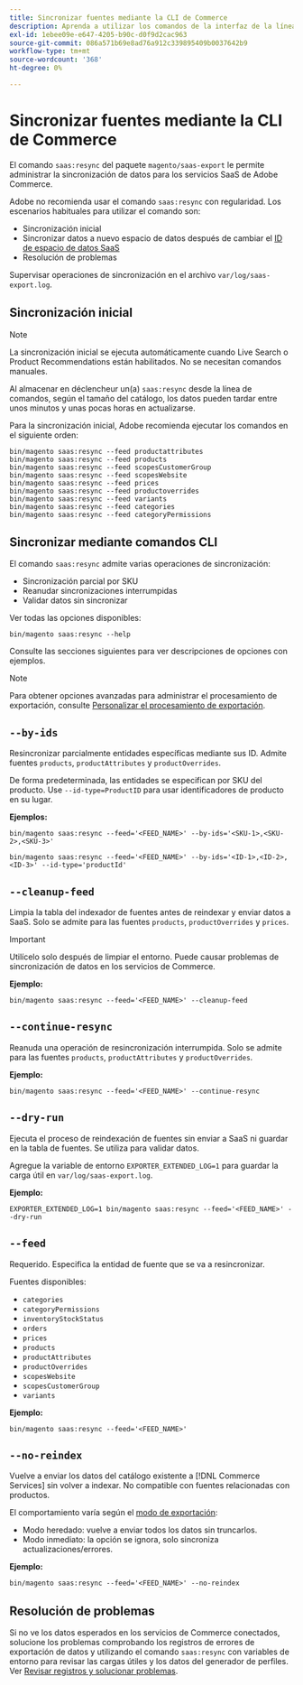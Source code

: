 ```yaml
---
title: Sincronizar fuentes mediante la CLI de Commerce
description: Aprenda a utilizar los comandos de la interfaz de la línea de comandos para administrar fuentes y procesos para los servicios SaaS de  [!DNL data export extension] for Adobe Commerce.
exl-id: 1ebee09e-e647-4205-b90c-d0f9d2cac963
source-git-commit: 086a571b69e8ad76a912c339895409b0037642b9
workflow-type: tm+mt
source-wordcount: '368'
ht-degree: 0%

---
```


# Sincronizar fuentes mediante la CLI de Commerce

El comando `saas:resync` del paquete `magento/saas-export` le permite administrar la sincronización de datos para los servicios SaaS de Adobe Commerce.

Adobe no recomienda usar el comando `saas:resync` con regularidad. Los escenarios habituales para utilizar el comando son:

- Sincronización inicial
- Sincronizar datos a nuevo espacio de datos después de cambiar el [ID de espacio de datos SaaS](https://experienceleague.adobe.com/en/docs/commerce-admin/config/services/saas)
- Resolución de problemas

Supervisar operaciones de sincronización en el archivo `var/log/saas-export.log`.

## Sincronización inicial

>[!NOTE]
>
>La sincronización inicial se ejecuta automáticamente cuando Live Search o Product Recommendations están habilitados. No se necesitan comandos manuales.

Al almacenar en déclencheur un(a) `saas:resync` desde la línea de comandos, según el tamaño del catálogo, los datos pueden tardar entre unos minutos y unas pocas horas en actualizarse.

Para la sincronización inicial, Adobe recomienda ejecutar los comandos en el siguiente orden:

```shell
bin/magento saas:resync --feed productattributes
bin/magento saas:resync --feed products
bin/magento saas:resync --feed scopesCustomerGroup
bin/magento saas:resync --feed scopesWebsite
bin/magento saas:resync --feed prices
bin/magento saas:resync --feed productoverrides
bin/magento saas:resync --feed variants
bin/magento saas:resync --feed categories
bin/magento saas:resync --feed categoryPermissions
```

## Sincronizar mediante comandos CLI

El comando `saas:resync` admite varias operaciones de sincronización:

- Sincronización parcial por SKU
- Reanudar sincronizaciones interrumpidas
- Validar datos sin sincronizar

Ver todas las opciones disponibles:

```shell
bin/magento saas:resync --help
```

Consulte las secciones siguientes para ver descripciones de opciones con ejemplos.


>[!NOTE]
>
>Para obtener opciones avanzadas para administrar el procesamiento de exportación, consulte [Personalizar el procesamiento de exportación](customize-export-processing.md).

## `--by-ids`

Resincronizar parcialmente entidades específicas mediante sus ID. Admite fuentes `products`, `productAttributes` y `productOverrides`.

De forma predeterminada, las entidades se especifican por SKU del producto. Use `--id-type=ProductID` para usar identificadores de producto en su lugar.

**Ejemplos:**

```shell
bin/magento saas:resync --feed='<FEED_NAME>' --by-ids='<SKU-1>,<SKU-2>,<SKU-3>'

bin/magento saas:resync --feed='<FEED_NAME>' --by-ids='<ID-1>,<ID-2>,<ID-3>' --id-type='productId'
```

## `--cleanup-feed`

Limpia la tabla del indexador de fuentes antes de reindexar y enviar datos a SaaS. Solo se admite para las fuentes `products`, `productOverrides` y `prices`.

>[!IMPORTANT]
>
>Utilícelo solo después de limpiar el entorno. Puede causar problemas de sincronización de datos en los servicios de Commerce.

**Ejemplo:**

```shell
bin/magento saas:resync --feed='<FEED_NAME>' --cleanup-feed
```

## `--continue-resync`

Reanuda una operación de resincronización interrumpida. Solo se admite para las fuentes `products`, `productAttributes` y `productOverrides`.

**Ejemplo:**

```shell
bin/magento saas:resync --feed='<FEED_NAME>' --continue-resync
```

## `--dry-run`

Ejecuta el proceso de reindexación de fuentes sin enviar a SaaS ni guardar en la tabla de fuentes. Se utiliza para validar datos.

Agregue la variable de entorno `EXPORTER_EXTENDED_LOG=1` para guardar la carga útil en `var/log/saas-export.log`.

**Ejemplo:**

```shell
EXPORTER_EXTENDED_LOG=1 bin/magento saas:resync --feed='<FEED_NAME>' --dry-run
```

## `--feed`

Requerido. Especifica la entidad de fuente que se va a resincronizar.

Fuentes disponibles:

- `categories`
- `categoryPermissions`
- `inventoryStockStatus`
- `orders`
- `prices`
- `products`
- `productAttributes`
- `productOverrides`
- `scopesWebsite`
- `scopesCustomerGroup`
- `variants`

**Ejemplo:**

```shell
bin/magento saas:resync --feed='<FEED_NAME>'
```

## `--no-reindex`

Vuelve a enviar los datos del catálogo existente a [!DNL Commerce Services] sin volver a indexar. No compatible con fuentes relacionadas con productos.

El comportamiento varía según el [modo de exportación](data-synchronization.md#synchronization-modes):

- Modo heredado: vuelve a enviar todos los datos sin truncarlos.
- Modo inmediato: la opción se ignora, solo sincroniza actualizaciones/errores.

**Ejemplo:**

```shell
bin/magento saas:resync --feed='<FEED_NAME>' --no-reindex
```

## Resolución de problemas

Si no ve los datos esperados en los servicios de Commerce conectados, solucione los problemas comprobando los registros de errores de exportación de datos y utilizando el comando `saas:resync` con variables de entorno para revisar las cargas útiles y los datos del generador de perfiles. Ver [Revisar registros y solucionar problemas](troubleshooting-logging.md).
